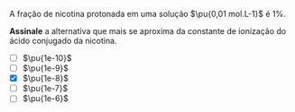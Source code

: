 A fração de nicotina protonada em uma solução $\pu{0,01 mol.L-1}$ é $1\%$. 

**Assinale** a alternativa que mais se aproxima da constante de ionização do ácido conjugado da nicotina.

- [ ] $\pu{1e-10}$
- [ ] $\pu{1e-9}$
- [x] $\pu{1e-8}$
- [ ] $\pu{1e-7}$
- [ ] $\pu{1e-6}$

